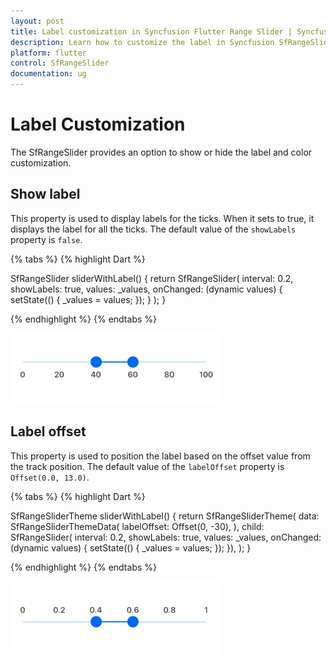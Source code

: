 ```yaml
---
layout: post
title: Label customization in Syncfusion Flutter Range Slider | Syncfusion
description: Learn how to customize the label in Syncfusion SfRangeSlider for flutter platform
platform: flutter
control: SfRangeSlider
documentation: ug
---
```


# Label Customization

The SfRangeSlider provides an option to show or hide the label and color customization.

## Show label

This property is used to display labels for the ticks. When it sets to true, it displays the label for all the ticks. The default value of the `showLabels` property is `false`.

{% tabs %}
{% highlight Dart %}

SfRangeSlider sliderWithLabel() {
   return
     SfRangeSlider(
        interval: 0.2,
        showLabels: true,
        values: _values,
        onChanged: (dynamic values) {
          setState(() {
            _values = values;
          });
       }
   );
}

{% endhighlight %}
{% endtabs %}

![Show slider labels](images/label-customization/show-labels.png)

## Label offset

This property is used to position the label based on the offset value from the track position. The default value of the `labelOffset` property is `Offset(0.0, 13.0)`.

{% tabs %}
{% highlight Dart %}

SfRangeSliderTheme sliderWithLabel() {
   return SfRangeSliderTheme(
     data: SfRangeSliderThemeData(
         labelOffset: Offset(0, -30),
     ),
     child: SfRangeSlider(
         interval: 0.2,
         showLabels: true,
         values: _values,
         onChanged: (dynamic values) {
           setState(() {
             _values = values;
           });
         }),
   );
}

{% endhighlight %}
{% endtabs %}

![Label offset support](images/label-customization/label-offset.png)
